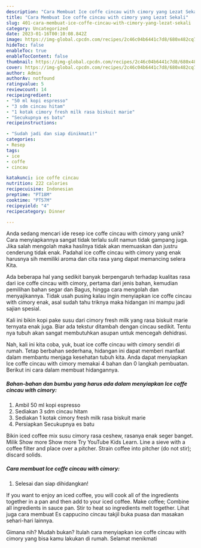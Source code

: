 ```yaml
---
description: "Cara Membuat Ice coffe cincau with cimory yang Lezat Sekali"
title: "Cara Membuat Ice coffe cincau with cimory yang Lezat Sekali"
slug: 401-cara-membuat-ice-coffe-cincau-with-cimory-yang-lezat-sekali
category: Uncategorized
date: 2023-01-16T00:10:08.842Z
image: https://img-global.cpcdn.com/recipes/2c46c04b6441c7d8/680x482cq70/ice-coffe-cincau-with-cimory-foto-resep-utama.jpg
hideToc: false
enableToc: true
enableTocContent: false
thumbnail: https://img-global.cpcdn.com/recipes/2c46c04b6441c7d8/680x482cq70/ice-coffe-cincau-with-cimory-foto-resep-utama.jpg
cover: https://img-global.cpcdn.com/recipes/2c46c04b6441c7d8/680x482cq70/ice-coffe-cincau-with-cimory-foto-resep-utama.jpg
author: Admin
authorAv: notfound
ratingvalue: 5
reviewcount: 14
recipeingredient:
- "50 ml kopi espresso"
- "3 sdm cincau hitam"
- "1 kotak cimory fresh milk rasa biskuit marie"
- "Secukupnya es batu"
recipeinstructions:

- "Sudah jadi dan siap dinikmati!"
categories:
- Resep
tags:
- ice
- coffe
- cincau

katakunci: ice coffe cincau 
nutrition: 222 calories
recipecuisine: Indonesian
preptime: "PT18M"
cooktime: "PT57M"
recipeyield: "4"
recipecategory: Dinner

---
```





Anda sedang mencari ide resep ice coffe cincau with cimory yang unik? Cara menyiapkannya sangat tidak terlalu sulit namun tidak gampang juga. Jika salah mengolah maka hasilnya tidak akan memuaskan dan justru cenderung tidak enak. Padahal ice coffe cincau with cimory yang enak harusnya sih memiliki aroma dan cita rasa yang dapat memancing selera Kita.





Ada beberapa hal yang sedikit banyak berpengaruh terhadap kualitas rasa dari ice coffe cincau with cimory, pertama dari jenis bahan, kemudian pemilihan bahan segar dan Bagus, hingga cara mengolah dan menyajikannya. Tidak usah pusing kalau ingin menyiapkan ice coffe cincau with cimory enak,      asal sudah tahu triknya maka hidangan ini mampu jadi sajian spesial.














Kali ini bikin kopi pake susu dari cimory fresh milk yang rasa biskuit marie ternyata enak juga. Biar ada tekstur ditambah dengan cincau sedikit. Tentu nya tubuh akan sangat membutuhkan asupan untuk mencegah dehidrasi.






Nah, kali ini kita coba, yuk, buat ice coffe cincau with cimory sendiri di rumah. Tetap berbahan sederhana, hidangan ini dapat memberi manfaat dalam membantu menjaga kesehatan tubuh kita. Anda dapat menyiapkan Ice coffe cincau with cimory memakai 4 bahan dan 0 langkah pembuatan. Berikut ini cara dalam membuat hidangannya.

<!--inarticleads1-->

##### Bahan-bahan dan bumbu yang harus ada dalam menyiapkan Ice coffe cincau with cimory:

1. Ambil 50 ml kopi espresso
1. Sediakan 3 sdm cincau hitam
1. Sediakan 1 kotak cimory fresh milk rasa biskuit marie
1. Persiapkan Secukupnya es batu


Bikin iced coffee mix susu cimory rasa ceshew, rasanya enak seger banget. Milik Show more Show more Try YouTube Kids Learn. Line a sieve with a coffee filter and place over a pitcher. Strain coffee into pitcher (do not stir); discard solids. 

<!--inarticleads2-->

##### Cara membuat Ice coffe cincau with cimory:


1. Selesai dan siap dihidangkan!

If you want to enjoy an iced coffee, you will cook all of the ingredients together in a pan and then add to your iced coffee. Make coffee; Combine all ingredients in sauce pan. Stir to heat so ingredients melt together. Lihat juga cara membuat Es cappucino cincau takjil buka puasa dan masakan sehari-hari lainnya. 

Gimana nih? Mudah bukan? Itulah cara menyiapkan ice coffe cincau with cimory yang bisa kamu lakukan di rumah. Selamat menikmati
